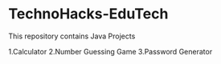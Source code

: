# TechnoHacks-EduTech

This repository contains Java Projects

1.Calculator
2.Number Guessing Game
3.Password Generator
